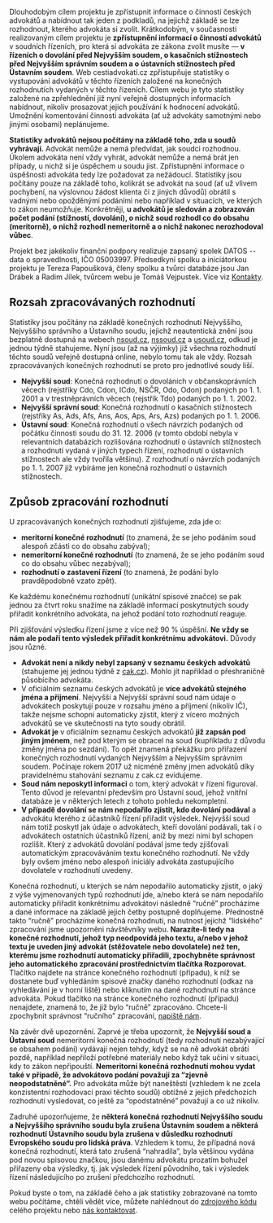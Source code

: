 Dlouhodobým cílem projektu je zpřístupnit informace o činnosti českých advokátů a nabídnout tak jeden z podkladů,
na jejichž základě se lze rozhodnout, kterého advokáta si zvolit. Krátkodobým, v současnosti realizovaným cílem projektu
je **zpřístupnění informací o činnosti advokátů** v soudních řízeních, pro která si advokáta ze zákona zvolit musíte
&mdash; **v řízeních o dovolání před Nejvyšším soudem, o kasačních stížnostech před Nejvyšším správním soudem a o ústavních
stížnostech před Ústavním soudem**. Web cestiadvokati.cz zpřístupňuje statistiky o vystupování advokátů v těchto řízeních
založené na konečných rozhodnutích vydaných v těchto řízeních. Cílem webu je tyto statistiky založené na zpřehlednění
již nyní veřejně dostupných informacích nabídnout, nikoliv prosazovat jejich používání k hodnocení advokátů. Umožnění
komentování činnosti advokáta (ať už advokáty samotnými nebo jinými osobami) neplánujeme.

**Statistiky advokátů nejsou počítány na základě toho, zda u soudů vyhrávají.** Advokát nemůže a nemá předvídat, jak soudci
rozhodnou. Úkolem advokáta není vždy vyhrát, advokát nemůže a nemá brát jen případy, u nichž si je úspěchem u soudu jist.
Zpřístupnění informace o úspěšnosti advokáta tedy lze požadovat za nežádoucí. Statistiky jsou počítány pouze
na základě toho, kolikrát se advokát na soud (ať už vlivem pochybení, na výslovnou žádost klienta či z jiných
důvodů) obrátil s vadnými nebo opožděnými podáními nebo například v situacích, ve kterých to zákon neumožňuje. Konkrétněji,
**u advokátů je sledován a zobrazován počet podání (stížností, dovolání), o nichž soud rozhodl co do obsahu (meritorně),
o nichž rozhodl nemeritorně a o nichž nakonec nerozhodoval vůbec**.

Projekt bez jakékoliv finanční podpory realizuje zapsaný spolek DATOS -- data o spravedlnosti, IČO 05003997. Předsedkyní
spolku a iniciátorkou projektu je Tereza Papoušková, členy spolku a tvůrci databáze jsou Jan Drábek a Radim Jílek,
tvůrcem webu je Tomáš Vejpustek. Více viz [Kontakty](/contact).

Rozsah zpracovávaných rozhodnutí
--------------------------------
Statistiky jsou počítány na základě konečných rozhodnutí Nejvyššího, Nejvyššího správního a Ústavního soudu, jejichž neautentická znění jsou bezplatně dostupná na webech [nsoud.cz](http://www.nsoud.cz), [nssoud.cz](http://www.nssoud.cz) a [usoud.cz](http://www.usoud.cz), odkud je jednou týdně stahujeme. Nyní jsou (až na výjimky) již všechna rozhodnutí těchto soudů veřejně dostupná online, nebylo tomu tak ale vždy. Rozsah zpracovávaných konečných rozhodnutí se proto pro jednotlivé soudy liší.

- **Nejvyšší soud**:
Konečná rozhodnutí o dovoláních v občanskoprávních věcech (rejstříky Cdo, Cdon, ICdo, NSČR, Odo, Odon)
podaných po 1. 1. 2001 a v trestněprávních věcech (rejstřík Tdo) podaných po 1. 1. 2002.
- **Nejvyšší správní soud**:
Konečná rozhodnutí o kasačních stížnostech (rejstříky As, Ads, Afs, Ans, Aos, Aps, Ars, Azs) podaných po 1. 1. 2006.
- **Ústavní soud**:
Konečná rozhodnutí o všech návrzích podaných od počátku činnosti soudu do 31. 12. 2006 (v tomto období nebyla v relevantních databázích rozlišována rozhodnutí o ústavních stížnostech a rozhodnutí vydaná v jiných typech řízení, rozhodnutí o ústavních stížnostech ale vždy tvořila většinu). Z rozhodnutí o návrzích podaných po 1. 1. 2007 již vybíráme jen konečná rozhodnutí o ústavních stížnostech. 
    
Způsob zpracování rozhodnutí
----------------------------
U zpracovávaných konečných rozhodnutí zjišťujeme, zda jde o:
- **meritorní konečné rozhodnutí** (to znamená, že se jeho podáním soud alespoň zčásti co do obsahu zabýval);
- **nemeritorní konečné rozhodnutí** (to znamená, že se jeho podáním soud co do obsahu vůbec nezabýval);
- **rozhodnutí o zastavení řízení** (to znamená, že podání bylo pravděpodobně vzato zpět).

Ke každému konečnému rozhodnutí (unikátní spisové značce) se pak jednou za čtvrt roku snažíme na základě informací poskytnutých
soudy přiřadit konkrétního advokáta, na jehož podání toto rozhodnutí reaguje.

Při zjišťování výsledku řízení jsme z více než 90 % úspěšní. **Ne vždy se nám ale podaří tento výsledek přiřadit
konkrétnímu advokátovi.** Důvody jsou různé.
- **Advokát není a nikdy nebyl zapsaný v seznamu českých advokátů** (stahujeme jej jednou týdně z [cak.cz](http://www.cak.cz)).
Mohlo jít například o přeshraničně působícího advokáta.
- V oficiálním seznamu českých advokátů je **více advokátů stejného jména a příjmení**. Nejvyšší a Nejvyšší správní soud
nám údaje o advokátech poskytují pouze v rozsahu jméno a příjmení (nikoliv IČ), takže nejsme schopni automaticky zjistit,
který z vícero možných advokátů se ve skutečnosti na tyto soudy obrátil.
- **Advokát je** v oficiálním seznamu českých advokátů **již zapsán pod jiným jménem**, než pod kterým se obracel na soud
(kupříkladu z důvodu změny jména po sezdání). To opět znamená překážku pro přiřazení konečných rozhodnutí vydaných Nejvyšším
a Nejvyšším správním soudem. Počínaje rokem 2017 už nicméně změny jmen advokátů díky pravidelnému stahování seznamu
z cak.cz evidujeme.
- **Soud nám neposkytl informaci** o tom, který advokát v řízení figuroval. Tento důvod je relevantní především
pro Ústavní soud, jehož vnitřní databáze je v některých letech z tohoto pohledu nekompletní.
- **V případě dovolání se nám nepodařilo zjistit, kdo dovolání podával** a advokátu kterého z účastníků řízení přiřadit
výsledek. Nejvyšší soud nám totiž poskytl jak údaje o advokátech, kteří dovolání podávali, tak i o advokátech ostatních
účastníků řízení, aniž by mezi nimi byl schopen rozlišit. Který z advokátů dovolání podával jsme tedy zjišťovali
automatickým zpracováváním textu konečného rozhodnutí. Ne vždy byly ovšem jméno nebo alespoň iniciály advokáta
zastupujícího dovolatele v rozhodnutí uvedeny.

Konečná rozhodnutí, u kterých se nám nepodařilo automaticky zjistit, o jaký z výše vyjmenovaných typů rozhodnutí jde,
a/nebo která se nám nepodařilo automaticky přiřadit konkrétnímu advokátovi následně “ručně” procházíme a dané informace
na základě jejich četby postupně doplňujeme. Přednostně takto “ručně” procházíme konečná rozhodnutí, na nutnost jejichž
“lidského” zpracování jsme upozorněni návštěvníky webu. **Narazíte-li tedy na konečné rozhodnutí, jehož typ neodpovídá
jeho textu, a/nebo v jehož textu je uveden jiný advokát (stěžovatele nebo dovolatele) než ten, kterému jsme rozhodnutí
automaticky přiřadili, zpochybněte správnost jeho automatického zpracování prostřednictvím tlačítka Rozporovat.**
Tlačítko najdete na stránce konečného rozhodnutí (případu), k níž se dostanete buď vyhledáním spisové značky daného
rozhodnutí (odkaz na vyhledávání je v horní liště) nebo kliknutím na dané rozhodnutí na stránce advokáta.
Pokud tlačítko na stránce konečného rozhodnutí (případu) nenajdete, znamená to, že již bylo “ručně” zpracováno.
Chcete-li zpochybnit správnost “ručního” zpracování, [napiště nám](/contact). 

Na závěr dvě upozornění. Zaprvé je třeba upozornit, že **Nejvyšší soud a Ústavní soud** nemeritorní konečná rozhodnutí
(tedy rozhodnutí nezabývající se obsahem podání) vydávají nejen tehdy, když se na ně advokát obrátí pozdě, například
nepřiloží potřebné materiály nebo když tak učiní v situaci, kdy to zákon nepřipouští. **Nemeritorní konečná rozhodnutí
mohou vydat také v případě, že advokátovo podání považují za “zjevně neopodstatněné”.** Pro advokáta může být naneštěstí
(vzhledem k ne zcela konzistentní rozhodovací praxi těchto soudů) obtížné z jejich předchozích rozhodnutí vysledovat,
co ještě za “opodstatněné” považují a co už nikoliv.

Zadruhé upozorňujeme, že **některá konečná rozhodnutí Nejvyššího soudu a Nejvyššího správního soudu byla zrušena Ústavním
soudem a některá rozhodnutí Ústavního soudu byla zrušena v důsledku rozhodnutí Evropského soudu pro lidská práva**.
Vzhledem k tomu, že případná nová konečná rozhodnutí, která tato zrušená “nahradila”, byla většinou vydána pod novou
spisovou značkou, jsou danému advokátu prozatím bohužel přiřazeny oba výsledky, tj. jak výsledek řízení původního,
tak i výsledek řízení následujícího po zrušení předchozího rozhodnutí.

Pokud byste o tom, na základě čeho a jak statistiky zobrazované na tomto webu počítáme, chtěli vědět více,
můžete nahlédnout do [zdrojového kódu](https://github.com/datoszs) celého projektu nebo [nás kontaktovat](/contact).
